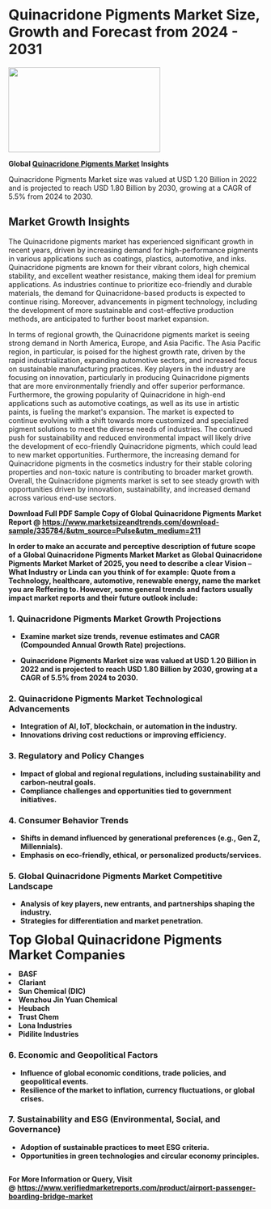 <H1>Quinacridone Pigments Market Size, Growth and Forecast from 2024 - 2031</H1><img class="aligncenter size-medium wp-image-584254" src="https://thirdeyenews.in/wp-content/uploads/2024/09/Global-Market-Research-300x168.jpeg" alt="" width="300" height="168" /><p><strong>Global&nbsp;<a href="https://www.marketsizeandtrends.com/download-sample/335784/&amp;utm_source=Pulse&amp;utm_medium=211">Quinacridone Pigments Market</a> Insights</strong></p><p>Quinacridone Pigments Market size was valued at USD 1.20 Billion in 2022 and is projected to reach USD 1.80 Billion by 2030, growing at a CAGR of 5.5% from 2024 to 2030.</p><p><h2>Market Growth Insights</h2> <p>The Quinacridone pigments market has experienced significant growth in recent years, driven by increasing demand for high-performance pigments in various applications such as coatings, plastics, automotive, and inks. Quinacridone pigments are known for their vibrant colors, high chemical stability, and excellent weather resistance, making them ideal for premium applications. As industries continue to prioritize eco-friendly and durable materials, the demand for Quinacridone-based products is expected to continue rising. Moreover, advancements in pigment technology, including the development of more sustainable and cost-effective production methods, are anticipated to further boost market expansion.</p> <p><strong></strong></p> <p>In terms of regional growth, the Quinacridone pigments market is seeing strong demand in North America, Europe, and Asia Pacific. The Asia Pacific region, in particular, is poised for the highest growth rate, driven by the rapid industrialization, expanding automotive sectors, and increased focus on sustainable manufacturing practices. Key players in the industry are focusing on innovation, particularly in producing Quinacridone pigments that are more environmentally friendly and offer superior performance. Furthermore, the growing popularity of Quinacridone in high-end applications such as automotive coatings, as well as its use in artistic paints, is fueling the market's expansion. The market is expected to continue evolving with a shift towards more customized and specialized pigment solutions to meet the diverse needs of industries. The continued push for sustainability and reduced environmental impact will likely drive the development of eco-friendly Quinacridone pigments, which could lead to new market opportunities. Furthermore, the increasing demand for Quinacridone pigments in the cosmetics industry for their stable coloring properties and non-toxic nature is contributing to broader market growth. Overall, the Quinacridone pigments market is set to see steady growth with opportunities driven by innovation, sustainability, and increased demand across various end-use sectors.</p> <p><strong></p><p><span class=""><strong>Download Full PDF Sample Copy of Global Quinacridone Pigments Market Report</strong> @ <a href="https://www.marketsizeandtrends.com/download-sample/335784/&amp;utm_source=Pulse&amp;utm_medium=211" target="_blank">https://www.marketsizeandtrends.com/download-sample/335784/&amp;utm_source=Pulse&amp;utm_medium=211</a></span></p><p>In order to make an accurate and perceptive description of future scope of a Global&nbsp;Quinacridone Pigments Market Market as Global&nbsp;Quinacridone Pigments Market Market of 2025, you need to describe a clear Vision &ndash; What Industry or Linda can you think of for example: Quote from a Technology, healthcare, automotive, renewable energy, name the market you are Reffering to. However, some general trends and factors usually impact market reports and their future outlook include:</p><h3>1.&nbsp;<strong>Quinacridone Pigments Market Growth Projections</strong></h3><ul><li>Examine market size trends, revenue estimates and CAGR (Compounded Annual Growth Rate) projections.</li><li><p>Quinacridone Pigments Market size was valued at USD 1.20 Billion in 2022 and is projected to reach USD 1.80 Billion by 2030, growing at a CAGR of 5.5% from 2024 to 2030.</p></li></ul><h3>2.&nbsp;<strong>Quinacridone Pigments Market Technological Advancements</strong></h3><ul><li>Integration of AI, IoT, blockchain, or automation in the industry.</li><li>Innovations driving cost reductions or improving efficiency.</li></ul><h3>3.&nbsp;<strong>Regulatory and Policy Changes</strong></h3><ul><li>Impact of global and regional regulations, including sustainability and carbon-neutral goals.</li><li>Compliance challenges and opportunities tied to government initiatives.</li></ul><h3>4.&nbsp;<strong>Consumer Behavior Trends</strong></h3><ul><li>Shifts in demand influenced by generational preferences (e.g., Gen Z, Millennials).</li><li>Emphasis on eco-friendly, ethical, or personalized products/services.</li></ul><h3>5.&nbsp;<strong>Global Quinacridone Pigments Market Competitive Landscape</strong></h3><ul><li>Analysis of key players, new entrants, and partnerships shaping the industry.</li><li>Strategies for differentiation and market penetration.</li></ul><p data-pm-slice="1 1 []"><span style="color: inherit; font-family: inherit; font-size: 25px;">Top Global Quinacridone Pigments Market Companies</span></p><div class="" data-test-id=""><p><li>BASF</li><li> Clariant</li><li> Sun Chemical (DIC)</li><li> Wenzhou Jin Yuan Chemical</li><li> Heubach</li><li> Trust Chem</li><li> Lona Industries</li><li> Pidilite Industries</li></p></div><h3>6.&nbsp;<strong>Economic and Geopolitical Factors</strong></h3><ul><li>Influence of global economic conditions, trade policies, and geopolitical events.</li><li>Resilience of the market to inflation, currency fluctuations, or global crises.</li></ul><h3>7.&nbsp;<strong>Sustainability and ESG (Environmental, Social, and Governance)</strong></h3><ul><li>Adoption of sustainable practices to meet ESG criteria.</li><li>Opportunities in green technologies and circular economy principles.</li></ul><h2><strong style="font-size: 14px;">For More Information or Query, Visit @&nbsp;</strong><a style="background-color: #ffffff; font-size: 14px;" href="https://www.marketsizeandtrends.com/report/quinacridone-pigments-market/" target="_blank">https://www.verifiedmarketreports.com/product/airport-passenger-boarding-bridge-market</a></h2>
